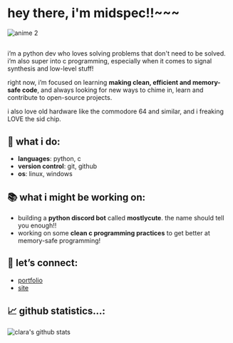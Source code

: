 # hey there, i'm midspec!!~~~

![anime 2](https://31.media.tumblr.com/fa302fa62759a6486eaf23f538807f02/tumblr_mq8i4kAl9i1sq9yswo1_500.gif)


##
i’m a python dev who loves solving problems that don't need to be solved. i’m also super into c programming, especially when it comes to signal synthesis and low-level stuff!

right now, i’m focused on learning **making clean, efficient and memory-safe code**, and always looking for new ways to chime in, learn and contribute to open-source projects.

i also love old hardware like the commodore 64 and similar, and i freaking LOVE the sid chip.


## 🚀 what i do:
- **languages**: python, c
- **version control**: git, github
- **os**: linux, windows


## 📚 what i might be working on:
- building a **python discord bot** called **mostlycute**. the name should tell you enough!! 
- working on some **clean c programming practices** to get better at memory-safe programming!


## 🔗 let’s connect:
- [portfolio](clara.esitel.net)
- [site](home.esitel.net)


## 📈 github statistics...:
![clara's github stats](https://github-readme-stats.vercel.app/api?username=johndoe&show_icons=true&hide_title=true&hide=prs&count_private=true&theme=radical)
